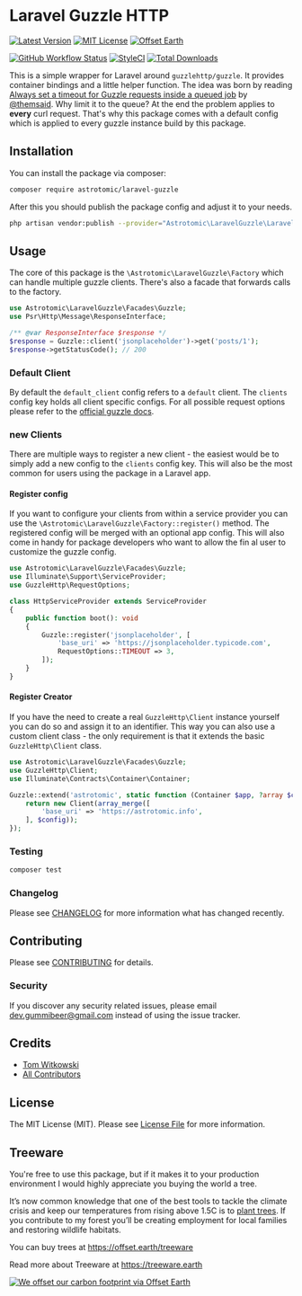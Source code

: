 # Laravel Guzzle HTTP

[![Latest Version](http://img.shields.io/packagist/v/astrotomic/laravel-guzzle.svg?label=Release&style=for-the-badge)](https://packagist.org/packages/astrotomic/laravel-guzzle)
[![MIT License](https://img.shields.io/github/license/Astrotomic/laravel-guzzle.svg?label=License&color=blue&style=for-the-badge)](https://github.com/Astrotomic/laravel-guzzle/blob/master/LICENSE)
[![Offset Earth](https://img.shields.io/badge/Treeware-%F0%9F%8C%B3-green?style=for-the-badge)](https://offset.earth/treeware)

[![GitHub Workflow Status](https://img.shields.io/github/workflow/status/Astrotomic/laravel-guzzle/run-tests?style=flat-square&logoColor=white&logo=github&label=Tests)](https://github.com/Astrotomic/laravel-guzzle/actions?query=workflow%3Arun-tests)
[![StyleCI](https://styleci.io/repos/240394430/shield)](https://styleci.io/repos/240394430)
[![Total Downloads](https://img.shields.io/packagist/dt/astrotomic/laravel-guzzle.svg?label=Downloads&style=flat-square)](https://packagist.org/packages/astrotomic/laravel-guzzle)

This is a simple wrapper for Laravel around `guzzlehttp/guzzle`. It provides container bindings and a little helper function.
The idea was born by reading [Always set a timeout for Guzzle requests inside a queued job](https://divinglaravel.com/always-set-a-timeout-for-guzzle-requests-inside-a-queued-job) by [@themsaid](https://twitter.com/themsaid).
Why limit it to the queue? At the end the problem applies to **every** curl request.
That's why this package comes with a default config which is applied to every guzzle instance build by this package.

## Installation

You can install the package via composer:

```bash
composer require astrotomic/laravel-guzzle
```

After this you should publish the package config and adjust it to your needs.

```bash
php artisan vendor:publish --provider="Astrotomic\LaravelGuzzle\LaravelGuzzleServiceProvider" --tag=config
```

## Usage

The core of this package is the `\Astrotomic\LaravelGuzzle\Factory` which can handle multiple guzzle clients.
There's also a facade that forwards calls to the factory.

```php
use Astrotomic\LaravelGuzzle\Facades\Guzzle;
use Psr\Http\Message\ResponseInterface;

/** @var ResponseInterface $response */
$response = Guzzle::client('jsonplaceholder')->get('posts/1');
$response->getStatusCode(); // 200
```

### Default Client

By default the `default_client` config refers to a `default` client.
The `clients` config key holds all client specific configs.
For all possible request options please refer to the [official guzzle docs](http://docs.guzzlephp.org/en/stable/request-options.html).

### new Clients

There are multiple ways to register a new client - the easiest would be to simply add a new config to the `clients` config key.
This will also be the most common for users using the package in a Laravel app.

#### Register config

If you want to configure your clients from within a service provider you can use the `\Astrotomic\LaravelGuzzle\Factory::register()` method.
The registered config will be merged with an optional app config.
This will also come in handy for package developers who want to allow the fin al user to customize the guzzle config.

```php
use Astrotomic\LaravelGuzzle\Facades\Guzzle;
use Illuminate\Support\ServiceProvider;
use GuzzleHttp\RequestOptions;

class HttpServiceProvider extends ServiceProvider
{
    public function boot(): void
    {
        Guzzle::register('jsonplaceholder', [
            'base_uri' => 'https://jsonplaceholder.typicode.com',
            RequestOptions::TIMEOUT => 3,
        ]);
    }
}
```

#### Register Creator

If you have the need to create a real `GuzzleHttp\Client` instance yourself you can do so and assign it to an identifier.
This way you can also use a custom client class - the only requirement is that it extends the basic `GuzzleHttp\Client` class.

```php
use Astrotomic\LaravelGuzzle\Facades\Guzzle;
use GuzzleHttp\Client;
use Illuminate\Contracts\Container\Container;

Guzzle::extend('astrotomic', static function (Container $app, ?array $config): Client {
    return new Client(array_merge([
        'base_uri' => 'https://astrotomic.info',
    ], $config));
});
```

### Testing

``` bash
composer test
```

### Changelog

Please see [CHANGELOG](CHANGELOG.md) for more information what has changed recently.

## Contributing

Please see [CONTRIBUTING](CONTRIBUTING.md) for details.

### Security

If you discover any security related issues, please email dev.gummibeer@gmail.com instead of using the issue tracker.

## Credits

- [Tom Witkowski](https://github.com/Gummibeer)
- [All Contributors](../../contributors)

## License

The MIT License (MIT). Please see [License File](LICENSE.md) for more information.

## Treeware

You're free to use this package, but if it makes it to your production environment I would highly appreciate you buying the world a tree.

It’s now common knowledge that one of the best tools to tackle the climate crisis and keep our temperatures from rising above 1.5C is to [plant trees](https://www.bbc.co.uk/news/science-environment-48870920). If you contribute to my forest you’ll be creating employment for local families and restoring wildlife habitats.

You can buy trees at https://offset.earth/treeware

Read more about Treeware at https://treeware.earth

[![We offset our carbon footprint via Offset Earth](https://toolkit.offset.earth/carbonpositiveworkforce/badge/5e186e68516eb60018c5172b?black=true&landscape=true)](https://offset.earth/treeware)
